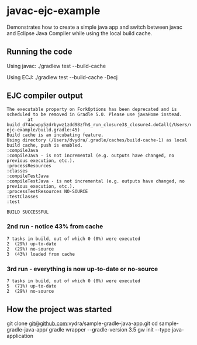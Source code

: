 # javac-ejc-example

Demonstrates how to create a simple java app and switch between javac and Eclipse Java Compiler while using the local build cache.

## Running the code

Using javac: ./gradlew test --build-cache

Using ECJ: ./gradlew test --build-cache -Decj

## EJC compiler output

```
The executable property on ForkOptions has been deprecated and is scheduled to be removed in Gradle 5.0. Please use javaHome instead.
        at build_d74acwpy5zdrbywz1zdd98zfh$_run_closure3$_closure4.doCall(/Users/dvydra/dev/vydra/javac-ejc-example/build.gradle:45)
Build cache is an incubating feature.
Using directory (/Users/dvydra/.gradle/caches/build-cache-1) as local build cache, push is enabled.
:compileJava
:compileJava - is not incremental (e.g. outputs have changed, no previous execution, etc.).
:processResources
:classes
:compileTestJava
:compileTestJava - is not incremental (e.g. outputs have changed, no previous execution, etc.).
:processTestResources NO-SOURCE
:testClasses
:test

BUILD SUCCESSFUL
```

### 2nd run - notice 43% from cache

```
7 tasks in build, out of which 0 (0%) were executed
2  (29%) up-to-date
2  (29%) no-source
3  (43%) loaded from cache
```

### 3rd run - everything is now up-to-date or no-source

```
7 tasks in build, out of which 0 (0%) were executed
5  (71%) up-to-date
2  (29%) no-source
```

## How the project was started

git clone git@github.com:vydra/sample-gradle-java-app.git
cd sample-gradle-java-app/
gradle wrapper --gradle-version 3.5
gw init --type java-application